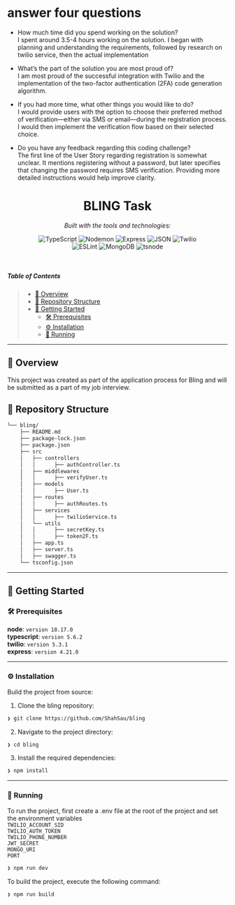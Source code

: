 # answer four questions
- How much time did you spend working on the solution? <br/>
I spent around 3.5-4 hours working on the solution. I began with planning and understanding the requirements, followed by research on twilio service, then the actual implementation

- What’s the part of the solution you are most proud of? <br/>
I am most proud of the successful integration with Twilio and the implementation of the two-factor authentication (2FA) code generation algorithm.

- If you had more time, what other things you would like to do? <br />
I would provide users with the option to choose their preferred method of verification—either via SMS or email—during the registration process. I would then implement the verification flow based on their selected choice.

- Do you have any feedback regarding this coding challenge? <br />
The first line of the User Story regarding registration is somewhat unclear. It mentions registering without a password, but later specifies that changing the password requires SMS verification. Providing more detailed instructions would help improve clarity.

<p align="center">
    <h1 align="center">BLING Task</h1>
</p>
<p align="center">
		<em>Built with the tools and technologies:</em>
</p>
<p align="center">
	<img src="https://img.shields.io/badge/TypeScript-3178C6.svg?style=flat&logo=TypeScript&logoColor=white" alt="TypeScript">
	<img src="https://img.shields.io/badge/Nodemon-76D04B.svg?style=flat&logo=Nodemon&logoColor=white" alt="Nodemon">
    <img src="https://img.shields.io/badge/Express-000000.svg?style=flat&logo=Express&logoColor=white" alt="Express">
	<img src="https://img.shields.io/badge/JSON-000000.svg?style=flat&logo=JSON&logoColor=white" alt="JSON">
    <img src="https://img.shields.io/badge/Twilio-F22F46.svg?style=flat&logo=Twilio&logoColor=white" alt="Twilio">
	<br>
	<img src="https://img.shields.io/badge/ESLint-4B32C3.svg?style=flat&logo=ESLint&logoColor=white" alt="ESLint">
	<img src="https://img.shields.io/badge/MongoDB-47A248.svg?style=flat&logo=MongoDB&logoColor=white" alt="MongoDB">
	<img src="https://img.shields.io/badge/tsnode-3178C6.svg?style=flat&logo=ts-node&logoColor=white" alt="tsnode">
</p>

<br>

#####  Table of Contents

> - [📍 Overview](#📍-overview)
> - [📂 Repository Structure](#📂-repository-structure)
> - [🚀 Getting Started](#🚀-getting-started)
>   - [🛠 Prerequisites](#🛠-prerequisites)
>   - [⚙️ Installation](#⚙️-installation)
>   - [🤖 Running ](#🤖-running)


---

## 📍 Overview
This project was created as part of the application process for Bling and will be submitted as a part of my job interview.

## 📂 Repository Structure

```sh
└── bling/
    ├── README.md
    ├── package-lock.json
    ├── package.json
    ├── src
    │   ├── controllers
    │   │      ├── authController.ts
    │   ├── middlewares
    │   │      ├── verifyUser.ts
    │   ├── models
    │   │      ├── User.ts
    │   ├── routes
    │   │      ├── authRoutes.ts
    │   ├── services
    │   │      ├── twilioService.ts
    │   └── utils
    │   │      ├── secretKey.ts
    │   │      ├── token2F.ts
    │   ├── app.ts
    │   ├── server.ts
    │   ├── swagger.ts
    └── tsconfig.json
```

---

## 🚀 Getting Started

### 🛠 Prerequisites
**node**: `version 18.17.0` <br/>
**typescript**: `version 5.6.2` <br/>
**twilio**: `version 5.3.1` <br/>
**express**: `version 4.21.0` <br/>

---

### ⚙️ Installation
Build the project from source:

1. Clone the bling repository:
```sh
❯ git clone https://github.com/ShahSau/bling
```

2. Navigate to the project directory:
```sh
❯ cd bling
```

3. Install the required dependencies:
```sh
❯ npm install
```

---

### 🤖 Running
To run the project, first create a .env file at the root of the project and set the  environment variables<br/>
`TWILIO_ACCOUNT_SID` <br/>
`TWILIO_AUTH_TOKEN` <br/>
`TWILIO_PHONE_NUMBER` <br/>
`JWT_SECRET` <br/>
`MONGO_URI` <br/>
`PORT` <br/>

```sh
❯ npm run dev
```

To build the project, execute the following command:

```sh
❯ npm run build
```
